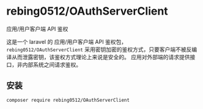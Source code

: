 # rebing0512/OAuthServerClient
应用/用户客户端 API 鉴权

 这是一个 laravel 的 应用/用户客户端 API 鉴权包， `rebing0512/OAuthServerClient` 采用密钥加密的鉴权方式，只要客户端不被反编译从而泄露密钥，该鉴权方式理论上来说是安全的。
应用对外部端的请求提供接口，非内部系统之间请求鉴权。

## 安装  
```bash
composer require rebing0512/OAuthServerClient
